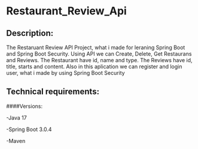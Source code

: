 # Restaurant_Review_Api

## Description:

The Restaruant Review API Project, what i made for leraning Spring Boot and Spring Boot Security. Using API we can Create, Delete, Get Restaurans and Reviews.
The Restaurant have id, name and type.
The Reviews have id, title, starts and content.
Also in this aplication we can register and login user, what i made by using Spring Boot Security

## Technical requirements:

####Versions:

-Java 17

-Spring Boot 3.0.4

-Maven
